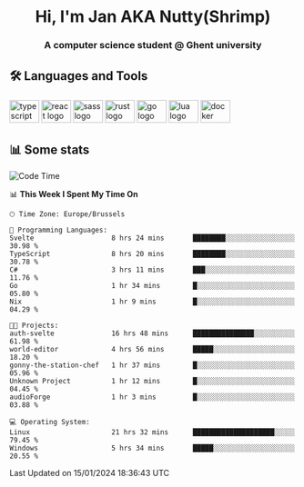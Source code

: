 <h1 align="center">Hi, I'm Jan AKA Nutty(Shrimp)</h1>
<h3 align="center">A computer science student @ Ghent university</h3>

<h2 align="left">🛠️ Languages and Tools</h2>

###

<div align="left">
  <img src="https://cdn.jsdelivr.net/gh/devicons/devicon/icons/typescript/typescript-original.svg" height="40" width="52" alt="typescript logo"  />
  <img src="https://cdn.jsdelivr.net/gh/devicons/devicon/icons/react/react-original.svg" height="40" width="52" alt="react logo"  />
  <img src="https://cdn.jsdelivr.net/gh/devicons/devicon/icons/sass/sass-original.svg" height="40" width="52" alt="sass logo"  />
  <img src="https://cdn.jsdelivr.net/gh/devicons/devicon/icons/rust/rust-plain.svg" height="40" width="52" alt="rust logo"  />
  <img src="https://cdn.jsdelivr.net/gh/devicons/devicon/icons/go/go-original.svg" height="40" width="52" alt="go logo"  />
  <img src="https://cdn.jsdelivr.net/gh/devicons/devicon/icons/lua/lua-original.svg" height="40" width="52" alt="lua logo"  />
  <img src="https://cdn.jsdelivr.net/gh/devicons/devicon/icons/docker/docker-original.svg" height="40" width="52" alt="docker logo"  />
</div>

<h2>📊 Some stats</h2>

<!--START_SECTION:waka-->
![Code Time](http://img.shields.io/badge/Code%20Time-4%2C128%20hrs%207%20mins-blue)

📊 **This Week I Spent My Time On** 

```text
🕑︎ Time Zone: Europe/Brussels

💬 Programming Languages: 
Svelte                   8 hrs 24 mins       ████████░░░░░░░░░░░░░░░░░   30.98 % 
TypeScript               8 hrs 20 mins       ████████░░░░░░░░░░░░░░░░░   30.78 % 
C#                       3 hrs 11 mins       ███░░░░░░░░░░░░░░░░░░░░░░   11.76 % 
Go                       1 hr 34 mins        █░░░░░░░░░░░░░░░░░░░░░░░░   05.80 % 
Nix                      1 hr 9 mins         █░░░░░░░░░░░░░░░░░░░░░░░░   04.29 % 

🐱‍💻 Projects: 
auth-svelte              16 hrs 48 mins      ███████████████░░░░░░░░░░   61.98 % 
world-editor             4 hrs 56 mins       █████░░░░░░░░░░░░░░░░░░░░   18.20 % 
gonny-the-station-chef   1 hr 37 mins        █░░░░░░░░░░░░░░░░░░░░░░░░   05.96 % 
Unknown Project          1 hr 12 mins        █░░░░░░░░░░░░░░░░░░░░░░░░   04.45 % 
audioForge               1 hr 3 mins         █░░░░░░░░░░░░░░░░░░░░░░░░   03.88 % 

💻 Operating System: 
Linux                    21 hrs 32 mins      ████████████████████░░░░░   79.45 % 
Windows                  5 hrs 34 mins       █████░░░░░░░░░░░░░░░░░░░░   20.55 % 
```


 Last Updated on 15/01/2024 18:36:43 UTC
<!--END_SECTION:waka-->
